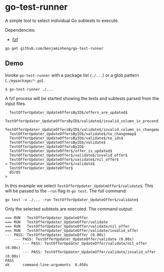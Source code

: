 # go-test-runner

A simple tool to select individual Go subtests to execute.

Dependencies:

- [fzf](https://github.com/junegunn/fzf)

```
go get github.com/benjaminheng/go-test-runner
```

## Demo

Invoke `go-test-runner` with a package list (`./...`) or a glob pattern
(`./mypackage/*.go`).

```
$ go-test-runner ./...
```

A fzf process will be started showing the tests and subtests parsed from the
input files.

```
  TestOfferUpdater_UpdateOffersByID$/offers_are_updated$
  TestOfferUpdater_UpdateOffersByID$/validate$/invalid_column_in_preconditions$
  TestOfferUpdater_UpdateOffersByID$/validate$/invalid_column_in_changemap$
  TestOfferUpdater_UpdateOffersByID$/validate$/no_changemap$
  TestOfferUpdater_UpdateOffersByID$/validate$/no_ids$
  TestOfferUpdater_UpdateOffersByID$/validate$
  TestOfferUpdater_UpdateOffersByID$
  TestOfferUpdater_UpdateOffer$/offer_is_updated$
  TestOfferUpdater_UpdateOffer$/validate$/invalid_offer$
  TestOfferUpdater_UpdateOffer$/validate$/nil_offer$
> TestOfferUpdater_UpdateOffer$/validate$
  TestOfferUpdater_UpdateOffer$
  85/85
>
```

In this example we select `TestOfferUpdater_UpdateOffer$/validate$`. This will
be passed to the `-run` flag in `go test`. The full command:

```
go test -v ./... -run TestOfferUpdater_UpdateOffer$/validate$
```

Only the selected subtests are executed. The command output:

```
=== RUN   TestOfferUpdater_UpdateOffer
=== RUN   TestOfferUpdater_UpdateOffer/validate
=== RUN   TestOfferUpdater_UpdateOffer/validate/nil_offer
=== RUN   TestOfferUpdater_UpdateOffer/validate/invalid_offer
--- PASS: TestOfferUpdater_UpdateOffer (0.00s)
    --- PASS: TestOfferUpdater_UpdateOffer/validate (0.00s)
        --- PASS: TestOfferUpdater_UpdateOffer/validate/nil_offer (0.00s)
        --- PASS: TestOfferUpdater_UpdateOffer/validate/invalid_offer (0.00s)
PASS
ok      command-line-arguments  0.058s
```
